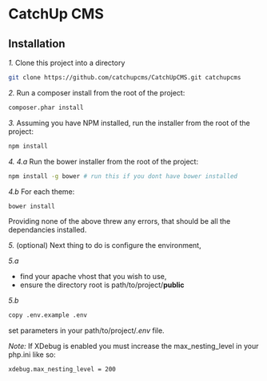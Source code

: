 # CatchUp CMS

## Installation

*1.*
Clone this project into a directory
```bash
git clone https://github.com/catchupcms/CatchUpCMS.git catchupcms
```

*2.*
Run a composer install from the root of the project:
```bash
composer.phar install
```

*3.*
Assuming you have NPM installed, run the installer from the root of the project:
```bash
npm install
```

*4.*
*4.a*
Run the bower installer from the root of the project:
```bash
npm install -g bower # run this if you dont have bower installed
```

*4.b*
For each theme:
```bash
bower install
```

Providing none of the above threw any errors, that should be all the dependancies installed.

*5.*
(optional) Next thing to do is configure the environment,

*5.a*
* find your apache vhost that you wish to use,
* ensure the directory root is path/to/project/**public**

*5.b*
```bash
copy .env.example .env
```
set parameters in your path/to/project/*.env* file.


*Note:* If XDebug is enabled you must increase the max_nesting_level in your php.ini like so:
```
xdebug.max_nesting_level = 200
```